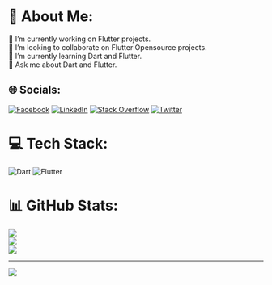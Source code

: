 # 💫 About Me:
🔭 I’m currently working on Flutter projects.<br>👯 I’m looking to collaborate on Flutter Opensource projects.<br>🌱 I’m currently learning Dart and Flutter.<br>💬 Ask me about Dart and Flutter.


## 🌐 Socials:
[![Facebook](https://img.shields.io/badge/Facebook-%231877F2.svg?logo=Facebook&logoColor=white)](https://facebook.com/iahmedameen) [![LinkedIn](https://img.shields.io/badge/LinkedIn-%230077B5.svg?logo=linkedin&logoColor=white)](https://linkedin.com/in/iahmadamin) [![Stack Overflow](https://img.shields.io/badge/-Stackoverflow-FE7A16?logo=stack-overflow&logoColor=white)](https://stackoverflow.com/users/11246129) [![Twitter](https://img.shields.io/badge/Twitter-%231DA1F2.svg?logo=Twitter&logoColor=white)](https://twitter.com/i_ahmadamin) 

# 💻 Tech Stack:
![Dart](https://img.shields.io/badge/dart-%230175C2.svg?style=for-the-badge&logo=dart&logoColor=white) ![Flutter](https://img.shields.io/badge/Flutter-%2302569B.svg?style=for-the-badge&logo=Flutter&logoColor=white)
# 📊 GitHub Stats:
![](https://github-readme-stats.vercel.app/api?username=iahmadamin&theme=dark&hide_border=false&include_all_commits=false&count_private=false)<br/>
![](https://github-readme-streak-stats.herokuapp.com/?user=iahmadamin&theme=dark&hide_border=false)<br/>
![](https://github-readme-stats.vercel.app/api/top-langs/?username=iahmadamin&theme=dark&hide_border=false&include_all_commits=false&count_private=false&layout=compact)

---
[![](https://visitcount.itsvg.in/api?id=iahmadamin&icon=0&color=0)](https://visitcount.itsvg.in)
